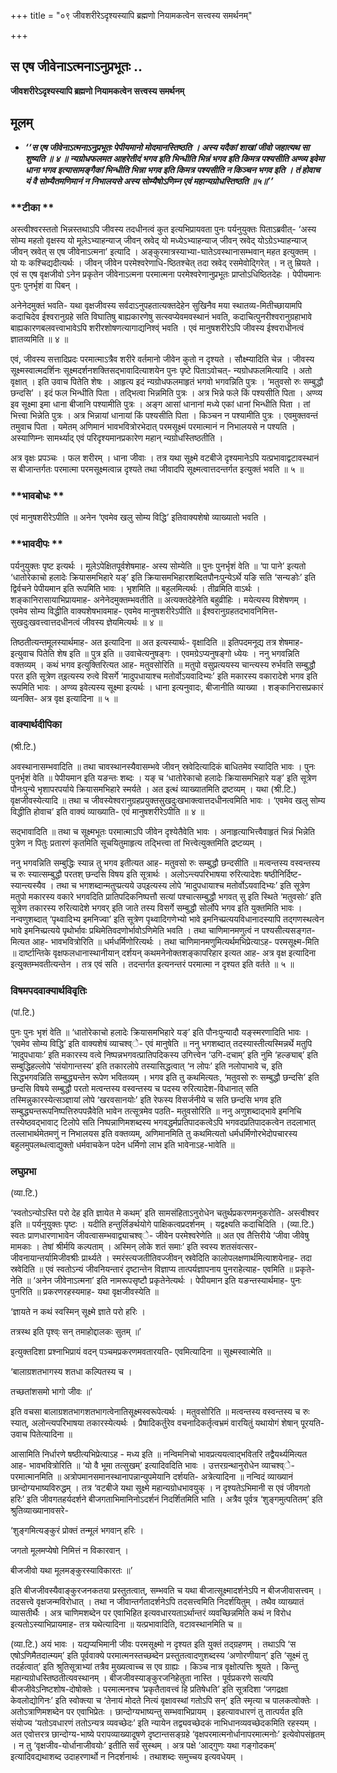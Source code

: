 +++
title = "०९ जीवशरीरेऽदृश्यस्यापि ब्रह्मणो नियामकत्वेन सत्त्वस्य समर्थनम्"

+++


## स एष जीवेनाऽत्मनाऽनुप्रभूतः ..

**जीवशरीरेऽदृश्यस्यापि ब्रह्मणो नियामकत्वेन सत्त्वस्य समर्थनम्**

## **मूलम्**

- ***‘‘स एष जीवेनाऽत्मनाऽनुप्रभूतः पेपीयमानो मोदमानस्तिष्ठति । अस्य यदैकां शाखां जीवो जहात्यथ सा शुष्यति ॥ ४ ॥ न्यग्रोधफलमत आहरेतीदं भगव इति भिन्धीति भिन्नं भगव इति किमत्र पश्यसीति अण्व्य इवेमा धाना भगव इत्यासामङ्गैकां भिन्धीति भिन्ना भगव इति किमत्र पश्यसीति न किञ्चन भगव इति । तं होवाच यं वै सोम्यैतमणिमानं न निभालयसे अस्य सोम्यैषोऽणिम्न एवं महान्यग्रोधस्तिष्ठति ॥५॥’’***

### **टीका **

अस्त्वीश्वरस्ततो भिन्नस्तथाऽपि जीवस्य तदधीनत्वं कुत इत्यभिप्रायवता पुनः पर्यनुयुक्तः पिताऽब्रवीत्- ‘अस्य सोम्य महतो वृक्षस्य यो मूलेऽभ्याहन्याज् जीवन् स्रवेद् यो मध्येऽभ्याहन्याज् जीवन् स्रवेद् योऽग्रेऽभ्याहन्याज् जीवन् स्रवेत् स एष जीवेनाऽत्मना’ इत्यादि । अङ्कुरमात्रस्याभ्या-घातेऽवस्थानासम्भवान् महत इत्युक्तम् । यो यः कश्चिद्यदीत्यर्थः । जीवन् जीवेन परमेश्वरेणाधि-ष्ठितश्चेत् तदा स्रवेद् रसमेवोद्गिरेत् । न तु म्रियते । एवं स एष वृक्षजीवो ऽनेन प्रकृतेन जीवेनाऽत्मना परमात्मना परमेश्वरेणानुप्रभूतः प्राप्तोऽधिष्ठितदेहः । पेपीयमानः पुनः पुनर्भृशं वा पिबन् ।

अनेनेदमुक्तं भवति- यथा वृक्षजीवस्य सर्वदाऽनुपहतात्यक्तदेहेन सुखिनैव मया स्थातव्य-मितीच्छायामपि कदाचिदेव ईश्वरानुग्रहे सति विघातिषु बाह्यकारणेषु सत्स्वप्येवमवस्थानं भवति, कदाचित्पुनरीश्वरानुग्रहाभावे बाह्यकारणबलवत्त्वाभावेऽपि शरीरशोषणत्यागाद्यनिश्व्ं भवति । एवं मानुषशरीरेऽपि जीवस्य ईश्वराधीनत्वं ज्ञातव्यमिति ॥ ४ ॥

एवं, जीवस्य सत्तादिप्रदः परमात्माऽत्रैव शरीरे वर्तमानो जीवेन कुतो न दृश्यते । सौक्ष्म्यादिति चेन्न । जीवस्य सूक्ष्मस्वात्मदर्शिनः सूक्ष्मदर्शनशक्तिसद्भावादित्याशयेन पुनः पृष्टे पिताऽवोचत्- न्यग्रोधफलमित्यादि । अतो वृक्षात् । इति उवाच पितेति शेषः । आहृत्य इदं न्यग्रोधफलमाहृतं भगवो भगवन्निति पुत्रः । ‘मतुवसो रुः सम्बुद्धौ छन्दसि’ । इदं फल भिन्धीति पिता । तद्भित्वा भिन्नमिति पुत्रः । अत्र भिन्ने फले किं पश्यसीति पिता । अण्व्य इव सूक्ष्मा इमा धाना बीजानि पश्यामीति पुत्रः । अङ्ग आसां धानानां मध्ये एकां धानां भिन्धीति पिता । तां भित्त्वा भिन्नेति पुत्रः । अत्र भिन्नायां धानायां किं पश्यसीति पिता । किञ्चन न पश्यामीति पुत्रः । एवमुक्तवन्तं तमुवाच पिता । यमेतम् अणिमानं भावभवित्रोरभेदात् परमसूक्ष्मं परमात्मानं न निभालयसे न पश्यति । अस्याणिम्नः सामर्थ्याद् एवं परिदृश्यमानप्रकारेण महान् न्यग्रोधस्तिष्ठतीति ।

अत्र वृक्षः प्रपञ्चः । फल शरीरम् । धाना जीवाः । तत्र यथा सूक्ष्मे वटबीजे दृश्यमानेऽपि यत्प्रभावाद्वटावस्थानं स बीजान्तर्गतः परमात्मा परमसूक्ष्मत्वान्न दृश्यते तथा जीवादपि सूक्ष्मत्वात्तदन्तर्गत इत्युक्तं भवति ॥ ५ ॥

### **भावबोधः **

एवं मानुषशरीरेऽपीति ॥ अनेन ‘एवमेव खलु सोम्य विद्धि’ इतिवाक्यशेषो व्याख्यातो भवति ।

### **भावदीपः **

पर्यनुयुक्तः पृष्ट इत्यर्थः । मूलेऽपेक्षितपूर्वशेषमाह- अस्य सोम्येति ॥ पुनः पुनर्भृशं वेति ॥ ‘पा पाने’ इत्यतो ‘धातोरेकाचो हलादेः क्रियासमभिहारे यङ्’ इति क्रियासमभिहारशब्दितपौनःपुन्येऽर्थे यङि सति ‘सन्यङोः’ इति द्विर्वचने पेपीयमान इति रूपमिति भावः । भृशमिति ॥ बहुलमित्यर्थः । तीव्रमिति वाऽर्थः । शङ्कानिरासायाभिप्रायमाह- अनेनेदमुक्तम्भवतीति ॥ अत्यक्तदेहेनेति बहुव्रीहिः । मयेत्यस्य विशेषणम् । एवमेव सोम्य विद्धीति वाक्यशेषभावमाह- एवमेव मानुषशरीरेऽपीति ॥ ईश्वरानुग्रहतदभावनिमित्त-सुखदुःखवत्त्वात्तदधीनत्वं जीवस्य ज्ञेयमित्यर्थः ॥ ४ ॥

तिष्ठतीत्यन्तमूलस्यार्थमाह- अत इत्यादिना ॥ अत इत्यस्यार्थः- वृक्षादिति ॥ इतिपदमनूद्य तत्र शेषमाह- इत्युवाच पितेति शेष इति ॥ पुत्र इति ॥ उवाचेत्यनुषङ्गः । एवमग्रेऽप्यनुषङ्गो ध्येयः । ननु भगवन्निति वक्तव्यम् । कथं भगव इत्युक्तिरित्यत आह- मतुवसोरिति ॥ मतुपो वसुप्रत्ययस्य चान्त्यस्य रुर्भवति सम्बुद्धौ परत इति सूत्रेण त्इत्यस्य रुत्वे विसर्गे ‘मादुपधायाश्च मतोर्वोऽयवादिभ्यः’ इति मकारस्य वकारादेशे भगव इति रूपमिति भावः । अण्व्य इवेत्यस्य सूक्ष्मा इत्यर्थः । धाना इत्यनुवादः, बीजानीति व्याख्या । शङ्कानिरासप्रकारं व्यनक्ति- अत्र वृक्ष इत्यादिना ॥ ५ ॥

### **वाक्यार्थदीपिका**

(श्री.टि.)

अवस्थानासम्भवादिति ॥ तथा चावस्थानस्यैवासम्भवे जीवन् स्रवेदित्यादिकं बाधितमेव स्यादिति भावः । पुनः पुनर्भृशं वेति ॥ पेपीयमान इति यङन्तः शब्दः । यङ् च ‘धातोरेकाचो हलादेः क्रियासमभिहारे यङ्’ इति सूत्रेण पौनःपुन्ये भृशापरपर्याये क्रियासमभिहारे स्मर्यते । अत इत्थं व्याख्यातमिति द्रष्टव्यम् । यथा (श्री.टि.) वृक्षजीवस्येत्यादि ॥ तथा च जीवस्येश्वरानुग्रहप्रयुक्तसुखदुःखभाक्त्वात्तदधीनत्वमिति भावः । ‘एवमेव खलु सोम्य विद्धीति होवाच’ इति वाक्यं व्याख्याति- एवं मानुषशरीरेऽपीति ॥ ४ ॥

सद्भावादिति ॥ तथा च सूक्ष्मभूतः परमात्माऽपि जीवेन दृश्येतैवेति भावः । अनाहृत्याभित्त्वैवाहृतं भिन्नं भिन्नेति पुत्रेण न पितुः प्रतारणं कृतमिति सूचयितुमाहृत्य तद्भित्त्वा तां भित्त्वेत्युक्तमिति द्रष्टव्यम् ।

ननु भगवन्निति सम्बुद्धिः स्यान्न तु भगव इतीत्यत आह- मतुवसो रुः सम्बुद्धौ छन्दसीति ॥ मत्वन्तस्य वस्वन्तस्य च रुः स्यात्सम्बुद्धौ परतश् छन्दसि विषय इति सूत्रार्थः । अलोऽन्त्यपरिभाषया रुरित्यादेशः षष्ठीनिर्दिष्ट-स्यान्त्यस्यैव । तथा च भगशब्दान्मतुप्प्रत्यये उप्इत्यस्य लोपे ‘मादुपधायाश्च मतोर्वोऽयवादिभ्यः’ इति सूत्रेण मतुपो मकारस्य वकारे भगवदिति प्रातिपदिकनिष्पत्तौ सत्यां पश्चात्सम्बुद्धौ भगवत् सु इति स्थिते ‘मतुवसोः’ इति सूत्रेण तकारस्य रुरित्यादेशे भगवर् इति जाते तस्य विसर्गे सम्बुद्धौ सोर्लोपे भगव इति युक्तमिति भावः । नन्वणुशब्दात् ‘पृथ्वादिभ्य इमनिज्वा’ इति सूत्रेण पृथ्वादिगणेभ्यो भावे इमनिच्प्रत्ययविधानादस्यापि तद्गणस्थत्वेन भावे इमनिच्प्रत्यये पृथोर्भावः प्रथिमेतिवदणोर्भावोऽणिमेति भवति । तथा चाणिमानमणुत्वं न पश्यसीत्यसङ्गत-मित्यत आह- भावभवित्रोरिति ॥ धर्मधर्मिणोरित्यर्थः । तथा चाणिमानमणुमित्यर्थमभिप्रेत्याऽह- परमसूक्ष्म-मिति ॥ दार्ष्टान्तिके वृक्षफलधानास्थानीयान् दर्शयन् कथमनेनोक्तशङ्कापरिहार इत्यत आह- अत्र वृक्ष इत्यादिना इत्युक्तम्भवतीत्यन्तेन । तत्र एवं सति । तदन्तर्गत इत्यनन्तरं परमात्मा न दृश्यत इति वर्तते ॥ ५ ॥

### **विषमपदवाक्यार्थविवृतिः**

(पां.टि.)

पुनः पुनः भृशं वेति ॥ ‘धातोरेकाचो हलादेः क्रियासमभिहारे यङ्’ इति पौनःपुन्यादौ यङ्स्मरणादिति भावः । ‘एवमेव सोम्य विद्धि’ इति वाक्यशेषं व्याचश्व्े- एवं मानुषेति ॥ ननु भगशब्दात् तदस्यास्तीत्यस्मिन्नर्थे मतुपि ‘मादुपधायाः’ इति मकारस्य वत्वे निष्पन्नभगवत्प्रातिपदिकस्य उगित्त्वेन ‘उगि-दचाम्’ इति नुमि ‘हल्ङ्याब्’ इति सम्बुद्धिहल्लोपे ‘संयोगान्तस्य’ इति तकारलोपे तस्यासिद्धत्वात् ‘न लोपः’ इति नलोपाभावे च, इति सिद्धभगवन्निति सम्बुद्ध्यन्तेन रूपेण भवितव्यम् । भगव इति तु कथमित्यतः, ‘मतुवसो रुः सम्बुद्धौ छन्दसि’ इति छन्दसि विषये सम्बुद्धौ परतो मत्वन्तस्य वस्वन्तस्य च पदस्य रुरित्यादेश-विधानात् सति तस्मिन्नुकारस्येत्सञ्ज्ञायां लोपे ‘खरवसानयोः’ इति रेफस्य विसर्जनीये च सति छन्दसि भगव इति सम्बुद्ध्यन्तरूपनिष्पत्तिरुपपन्नैवेति भावेन तत्सूत्रमेव पठति- मतुवसोरिति ॥ ननु अणुशब्दाद्भावे इमनिचि तस्येष्ठवद्भावाट् टिलोपे सति निष्पन्नाणिमशब्दस्य भगवद्धर्मप्रतिपादकत्वेऽपि भगवदप्रतिपादकत्वेन तदलाभात् तल्लाभार्थमेतमणुं न निभालयस इति वक्तव्यम्, अणिमानमिति तु कथमित्यतो धर्मधर्मिणोरभेदोपचारस्य बहुलमुपलब्धत्वाद्युक्तो धर्मवाचकेन
पदेन धर्मिणो लाभ इति भावेनाऽह-भावेति ॥

### **लघुप्रभा**

(व्या.टि.)

‘स्वतोऽन्योऽस्ति परो देह इति ज्ञायेत मे कथम्’ इति सामसंहिताऽनुरोधेन चतुर्थप्रकरणमनुकरोति- अस्त्वीश्वर इति ॥ पर्यनुयुक्तः पृष्टः । यदीति हन्तुर्लिङर्थयोगे पाक्षिकत्वप्रदर्शनम् । यद्वक्ष्यति कदाचिदिति । (व्या.टि.) स्वतः प्राणधारणाभावेन जीवत्वासम्भवाद्व्याचश्व्े- जीवेन परमेश्वरेणेति ॥ अत एव तैत्तिरीये ‘जीवा जीवेषु मामकाः । तेषां श्रीर्मयि कल्पताम् । अस्मिन् लोके शतं समाः’ इति स्वस्य शतसंवत्सर-जीवनायान्तर्यामिजीवश्रीः प्रार्थ्यते । स्मरंस्त्यजतीतिवज्जीवन् स्रवेदिति कालोपलक्षणार्थमित्याशयेनाह- तदा स्रवेदिति ॥ एवं स्वतोऽन्यं जीवनियन्तारं दृष्टान्तेन विज्ञाप्य तात्पर्यज्ञापनाय पुनराहेत्याह- एवमिति ॥ प्रकृते-नेति ॥ ‘अनेन जीवेनाऽत्मना’ इति नामरूपसृष्टौ प्रकृतेनेत्यर्थः । पेपीयमान इति यङन्तस्यार्थमाह- पुनः पुनरिति ॥ प्रकरणरहस्यमाह- यथा वृक्षजीवस्येति ॥

‘ज्ञायते न कथं स्वस्मिन् सूक्ष्मे ज्ञाते परो हरिः ।

तत्रस्थ इति पृश्व्ः सन् तमाहोद्दालकः सुतम् ॥’

इत्युक्तदिशा प्रश्नाभिप्रायं वदन् पञ्चमप्रकरणमवतारयति- एवमित्यादिना ॥ सूक्ष्मस्वात्मेति ॥

‘बालाग्रशतभागस्य शतधा कल्पितस्य च ।

तच्छतांशसमो भागो जीवः ॥’

इति वचसा बालाग्रशतभागशतभागत्वेनातिसूक्ष्मस्वरूपेत्यर्थः । मतुवसोरिति ॥ मत्वन्तस्य वस्वन्तस्य च रुः स्यात्, अलोन्त्यपरिभाषया तकारस्येत्यर्थः । प्रैषादिकर्तुरेव वचनादिकर्तृत्वभ्रमं वारयितुं यथायोगं शेषान् पूरयति- उवाच पितेत्यादिना ॥

आसामिति निर्धारणे षष्ठीत्यभिप्रेत्याऽह - मध्य इति ॥ नन्विमनिचो भावप्रत्ययत्वाद्भवितरि तद्वैयर्थ्यमित्यत आह- भावभवित्रोरिति ॥ ‘यो वै भूमा तत्सुखम्’ इत्यादिवदिति भावः । उत्तरग्रन्थानुरोधेन व्याचश्व्े- परमात्मानमिति ॥ अत्रोपमानसमानस्थानापन्नान्युपमेयानि दर्शयति- अत्रेत्यादिना ॥ नन्विदं व्याख्यानं छान्दोग्यभाष्यविरुद्धम् । तत्र ‘वटबीजे यथा सूक्ष्मे महान्यग्रोधभावयुक् । न दृश्यतेऽभिमानी स एवं जीवगतो हरिः’ इति जीवगतहर्यदर्शने बीजगताभिमानिनोऽदर्शनं निदर्शितमिति भाति । अत्रैव पूर्वत्र ‘शुङ्गमुत्पतितम्’ इति श्रुतिव्याख्यानावसरे-

‘शुङ्गमित्यङ्कुरं प्रोक्तं तन्मूलं भगवान् हरिः ।

जगतो मूलमप्येषो निमित्तं न विकारवान् ।

बीजजीवो यथा मूलमङ्कुरस्याविकारतः ॥’

इति बीजजीवस्यैवाङ्कुरजनकतया प्रस्तुतत्वात्, सम्भवति च यथा बीजात्सूक्ष्मादर्शनेऽपि न बीजजीवासत्त्वम् । तदसत्त्वे वृक्षजन्मविरोधात् । तथा न जीवान्तर्गतादर्शनेऽपि तदसत्त्वमिति निदर्शयितुम् । तथैव व्याख्यातं व्यासतीर्थैः । अत्र चाणिमशब्देन पर एवाभिहित इत्यवधारयताऽर्थान्तरं व्यवच्छिन्नमिति कथं न विरोध इत्यतोऽस्याभिप्रायमाह- तत्र यथेत्यादिना ॥ यत्प्रभावादिति, वटावस्थानमिति च ॥

(व्या.टि.) अयं भावः । यद्यप्यभिमानी जीवः परमसूक्ष्मो न दृश्यत इति युक्तं तद्ग्रहणम् । तथाऽपि ‘स एषोऽणिमैतदात्म्यम्’ इति पूर्ववाक्ये परमात्मनस्तच्छब्देन प्रस्तुतत्वादणुशब्दस्य ‘अणोरणीयान्’ इति ‘सूक्ष्मं तु तदर्हत्वात्’ इति श्रुतिसूत्राभ्यां तत्रैव मुख्यत्वाच्च स एव ग्राह्यः । किञ्च नात्र वृक्षोत्पत्तिः श्रूयते । किन्तु महान्यग्रोधस्तिष्ठतीत्यवस्थानम् । बीजजीवस्याङ्कुरजनिहेतुता नास्ति । पूर्वप्रकरणे सत्यपि बीजजीवेऽनिष्टशोष-दोषोक्तेः । परमात्मनश्च ‘प्रकृतैतावत्त्वं हि प्रतिषेधति’ इति सूत्रदिशा ‘जगद्रक्षा केवलोद्योगिनः’ इति स्वोक्त्या च ‘तेनायं मोदते नित्यं वृक्षावस्थां गतोऽपि सन्’ इति स्मृत्या च पालकत्वोक्तेः । अतोऽत्राणिमशब्देन पर एवाभिप्रेतः । छान्दोग्यभाष्यन्तु सम्भवाभिप्रायम् । इहत्यावधारणं तु तात्पर्यत इति संयोज्य ‘यतोऽवधारणं ततोऽन्यत्र व्यवच्छेदः’ इति न्यायेन तद्व्यवच्छेदकं नाभिधानव्यवच्छेदकमिति रहस्यम् । अत एवोत्तरत्र छान्दोग्य-भाष्ये परापव्याख्यादूषणे दृष्टान्तसङ्ग्रहे ‘वृक्षपरमात्मनोर्धानापरमात्मनोः’ इत्येवोपसंहृतम् । न तु ‘वृक्षजीव-योर्धानाजीवयोः’ इतीति सर्वं सुस्थम् । अत्र पक्षे ‘आद्गुणः यथा गङ्गोदकम्’ इत्यादिवद्यथाशब्द उदाहरणार्थो न निदर्शनार्थः । तथाशब्दः समुच्चय इत्यवधेयम् ।

